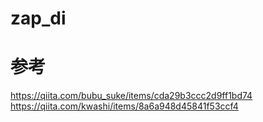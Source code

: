 # zap_di


# 参考
https://qiita.com/bubu_suke/items/cda29b3ccc2d9ff1bd74
https://qiita.com/kwashi/items/8a6a948d45841f53ccf4
